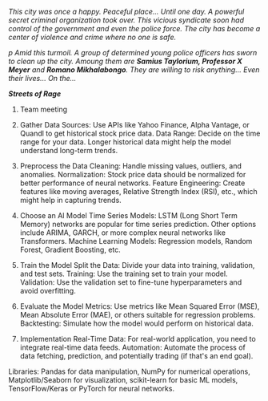 <i>This city was once a happy. Peaceful place... Until one day. A powerful secret criminal organization took over. This vicious syndicate soon had control of the government and even the police force. The city has become a center of violence and crime where no one is safe.

  p Amid this turmoil. A group of determined young police officers has sworn to clean up the city. Amoung them are <b>Samius Taylorium, Professor X Meyer</b> and <b>Romano Mikhalabongo</b>. They are willing to risk anything... Even their lives... On the...

<b>Streets of Rage</b></i>








1. Team meeting

2. Gather Data
Sources: Use APIs like Yahoo Finance, Alpha Vantage, or Quandl to get historical stock price data.
Data Range: Decide on the time range for your data. Longer historical data might help the model understand long-term trends.

3. Preprocess the Data
Cleaning: Handle missing values, outliers, and anomalies.
Normalization: Stock price data should be normalized for better performance of neural networks.
Feature Engineering: Create features like moving averages, Relative Strength Index (RSI), etc., which might help in capturing trends.

4. Choose an AI Model
Time Series Models: LSTM (Long Short Term Memory) networks are popular for time series prediction. Other options include ARIMA, GARCH, or more complex neural networks like Transformers.
Machine Learning Models: Regression models, Random Forest, Gradient Boosting, etc.

5. Train the Model
Split the Data: Divide your data into training, validation, and test sets.
Training: Use the training set to train your model.
Validation: Use the validation set to fine-tune hyperparameters and avoid overfitting.

6. Evaluate the Model
Metrics: Use metrics like Mean Squared Error (MSE), Mean Absolute Error (MAE), or others suitable for regression problems.
Backtesting: Simulate how the model would perform on historical data.

7. Implementation
Real-Time Data: For real-world application, you need to integrate real-time data feeds.
Automation: Automate the process of data fetching, prediction, and potentially trading (if that's an end goal).

Libraries: Pandas for data manipulation, NumPy for numerical operations, Matplotlib/Seaborn for visualization, scikit-learn for basic ML models, TensorFlow/Keras or PyTorch for neural networks.